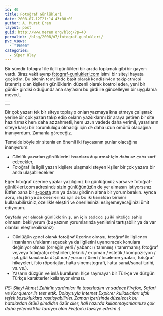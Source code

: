 ```yaml
---
id: 40
title: Fotoğraf Günlükleri
date: 2008-07-12T21:14:43+00:00
author: A. Murat Eren
layout: post
guid: http://www.meren.org/blog/?p=40
permalink: /blog/2008/07/fotograf-gunlukleri/
pvc_views:
  - "19000"
categories:
  - Süper Olay
---
```

Bir süredir fotoğraf ile ilgili günlükleri bir arada toplamak gibi bir gayem vardı. Biraz vakit ayırıp [fotograf-gunlukleri.com](http://fotograf-gunlukleri.com) isimli bir siteyi hayata geçirdim. Bu sitenin temelinde basit olarak kendisinden takip etmesi istenmiş olan kişilerin günlüklerini düzenli olarak kontrol eden, yeni bir günlük girdisi olduğunda ana sayfasını bu girdi ile güncelleyen bir uygulama mevcut.

<table width="100%" border="0">
  <tr>
    <td align="center">
      <img src="{{ site.baseurl }}/images/fotograf-gunlukleri-fotogunlukleri.jpg" alt="" />
    </td>
  </tr>
</table>

Bir çok yazarı tek bir siteye toplayıp onları yazmaya ikna etmeye çalışmak yerine bir çok yazarı takip edip onların yazdıklarını bir araya getiren bir site hazırlamak hem daha az zahmetli, hem uzun vadede daha verimli, yazarların siteye karşı bir sorumluluğu olmadığı için de daha uzun ömürlü olacağına inanıyordum. Zamanla göreceğiz.

Temelde böyle bir sitenin en önemli iki faydasının şunlar olacağına inanıyorum:

  * Günlük yazarları günlüklerini insanlara duyurmak için daha az çaba sarf edecekler,
  * Fotoğraf ile ilgili yazan kişilere ulaşmak isteyen kişiler bir çok yazara bir anda ulaşabilecekler.

Eğer fotoğraf üzerine yazılar yazdığınız bir günlüğünüz varsa ve fotoğraf-günlükleri.com adresinde sizin günlüğünüzün de yer almasını istiyorsanız lütfen bana bir [e-posta](# "a.murat.eren at gmail.com") atın ya da bu girdinin altına bir yorum bırakın. Ayrıca soru, eleştiri ya da önerileriniz için de bu iki kanaldan birisini kullanabilirsiniz, özellikle eleştiri ve önerilerinizi esirgemeyeceğinizi ümit ediyorum.

Sayfada yer alacak günlüklerin şu an için sadece şu iki niteliğe sahip olmasını bekliyorum (bu yazının yorumlarında yenilerini tartışabilir ya da var olanları eleştirebilirsiniz):

  * Günlüğün genel olarak fotoğraf üzerine olması, fotoğraf ile ilgilenen insanların ufuklarını açacak ya da ilgilerini uyandıracak konulara değiniyor olması (örneğin yerli / yabancı / tanınmış / tanınmamış fotoğraf ve/veya fotoğrafçı eleştirileri, teknik / ekipman / estetik / kompozisyon / ışık gibi konularda düşünce / yorum / öneri / inceleme yazıları, fotoğraf hikayeleri, foto röportajlar, hatta sinematografi, hatta sanat/sanat tarihi, vs. vs.).
  * Yazarın düzgün ve imlâ kurallarını hiçe saymayan bir Türkçe ve düzgün Türkçe karakterler kullanıyor olması.

_PS: Siteyi [Ahmet Zehir](http://www.ahmetzehir.com/)&#8216;in yardımları ile tasarladım ve sadece Firefox, Safari ve Konqueror ile test ettik. Dolayısıyla Internet Explorer kullanıcıları ufak tefek bozukluklara rastlayabilirler. Zaman içerisinde düzelecek bu hatalardan ötürü şimdiden özür diler, hali hazırda kullanmayanlarınıza çok daha yetenekli bir tarayıcı olan Firefox&#8217;u tavsiye ederim :)_
